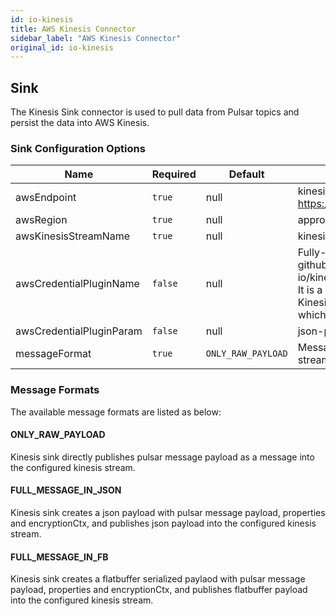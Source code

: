 ```yaml
---
id: io-kinesis
title: AWS Kinesis Connector
sidebar_label: "AWS Kinesis Connector"
original_id: io-kinesis
---
```


## Sink

The Kinesis Sink connector is used to pull data from Pulsar topics and persist the data into
AWS Kinesis.

### Sink Configuration Options

| Name | Required | Default | Description |
|------|----------|---------|-------------|
| awsEndpoint | `true` | null | kinesis end-point url can be found at : https://docs.aws.amazon.com/general/latest/gr/rande.html |
| awsRegion | `true` | null | appropriate aws region eg: us-west-1, us-west-2 |
| awsKinesisStreamName | `true` | null | kinesis stream name |
| awsCredentialPluginName | `false` | null | Fully-Qualified class name of implementation of {@inject: github:AwsCredentialProviderPlugin:/pulsar-io/kinesis/src/main/java/org/apache/pulsar/io/kinesis/AwsCredentialProviderPlugin.java}. It is a factory class which creates an AWSCredentialsProvider that will be used by Kinesis Sink. If it is empty then KinesisSink will create a default AWSCredentialsProvider which accepts json-map of credentials in `awsCredentialPluginParam` |
| awsCredentialPluginParam | `false` | null | json-parameters to initialize `AwsCredentialsProviderPlugin` |
| messageFormat | `true` | `ONLY_RAW_PAYLOAD` | Message format in which kinesis sink converts pulsar messages and publishes to kinesis streams |

### Message Formats

The available message formats are listed as below:

#### **ONLY_RAW_PAYLOAD**

Kinesis sink directly publishes pulsar message payload as a message into the configured kinesis stream.
#### **FULL_MESSAGE_IN_JSON**

Kinesis sink creates a json payload with pulsar message payload, properties and encryptionCtx, and publishes json payload into the configured kinesis stream.

#### **FULL_MESSAGE_IN_FB**

Kinesis sink creates a flatbuffer serialized paylaod with pulsar message payload, properties and encryptionCtx, and publishes flatbuffer payload into the configured kinesis stream.

